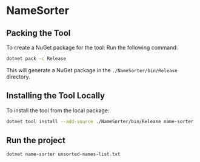 # NameSorter

## Packing the Tool

To create a NuGet package for the tool:
Run the following command:

```bash
dotnet pack -c Release
```

This will generate a NuGet package in the `./NameSorter/bin/Release` directory.

## Installing the Tool Locally

To install the tool from the local package:
```bash
dotnet tool install --add-source ./NameSorter/bin/Release name-sorter
```

## Run the project

```bash
dotnet name-sorter unsorted-names-list.txt
```


